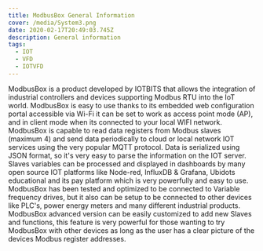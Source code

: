 ```yaml
---
title: ModbusBox General Information
cover: /media/System3.png
date: 2020-02-17T20:49:03.745Z
description: General information
tags:
  - IOT
  - VFD
  - IOTVFD
---
```

ModbusBox is a product developed by IOTBITS that allows the integration of industrial  controllers and devices supporting   Modbus RTU  into the IoT world. ModbusBox is easy to use thanks to its embedded web configuration portal accessible via Wi-Fi it can be  set to work as  access point mode (AP),  and  in  client mode when  its connected  to your local  WIFI network. 
ModbusBox  is capable to read data registers  from Modbus slaves (maximum 4)  and  send data periodically  to cloud or local network IOT services using the very popular MQTT protocol.  Data  is serialized    using  JSON format, so it's very easy to parse the information on the IOT server. Slaves variables  can be processed and displayed in dashboards  by many open source IOT platforms like Node-red, InfluxDB & Grafana,  Ubidots educational and  its pay platform which is very powerfully and easy to use.  ModbusBox   has been tested and optimized to be connected to  Variable frequency drives, but it also can be setup to be connected to other devices like PLC's, power energy meters and many different industrial products.\
ModbusBox advanced version can be easily customized to add new Slaves and functions,  this feature is very powerful for those wanting to try ModbusBox with other devices  as long as the user has a clear picture of the devices Modbus register addresses. 



